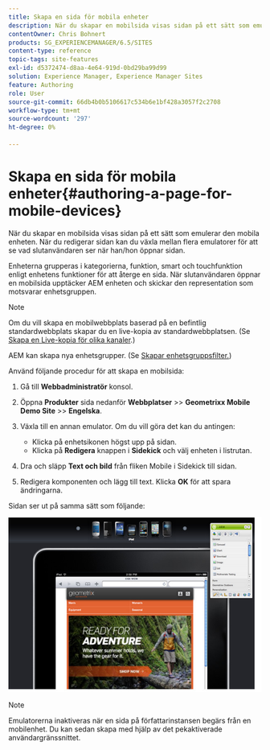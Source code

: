 ```yaml
---
title: Skapa en sida för mobila enheter
description: När du skapar en mobilsida visas sidan på ett sätt som emulerar den mobila enheten. När du redigerar sidan kan du växla mellan flera emulatorer för att se vad slutanvändaren ser när han/hon öppnar sidan.
contentOwner: Chris Bohnert
products: SG_EXPERIENCEMANAGER/6.5/SITES
content-type: reference
topic-tags: site-features
exl-id: d5372474-d8aa-4e64-919d-0bd29ba99d99
solution: Experience Manager, Experience Manager Sites
feature: Authoring
role: User
source-git-commit: 66db4b0b5106617c534b6e1bf428a3057f2c2708
workflow-type: tm+mt
source-wordcount: '297'
ht-degree: 0%

---
```


# Skapa en sida för mobila enheter{#authoring-a-page-for-mobile-devices}

När du skapar en mobilsida visas sidan på ett sätt som emulerar den mobila enheten. När du redigerar sidan kan du växla mellan flera emulatorer för att se vad slutanvändaren ser när han/hon öppnar sidan.

Enheterna grupperas i kategorierna, funktion, smart och touchfunktion enligt enhetens funktioner för att återge en sida. När slutanvändaren öppnar en mobilsida upptäcker AEM enheten och skickar den representation som motsvarar enhetsgruppen.

>[!NOTE]
>
>Om du vill skapa en mobilwebbplats baserad på en befintlig standardwebbplats skapar du en live-kopia av standardwebbplatsen. (Se [Skapa en Live-kopia för olika kanaler](/help/sites-administering/msm-livecopy.md).)
>
>AEM kan skapa nya enhetsgrupper. (Se [Skapar enhetsgruppsfilter.](/help/sites-developing/groupfilters.md))

Använd följande procedur för att skapa en mobilsida:

1. Gå till **Webbadministratör** konsol.
1. Öppna **Produkter** sida nedanför **Webbplatser** >> **Geometrixx Mobile Demo Site** >> **Engelska**.

1. Växla till en annan emulator. Om du vill göra det kan du antingen:

   * Klicka på enhetsikonen högst upp på sidan.
   * Klicka på **Redigera** knappen i **Sidekick** och välj enheten i listrutan.

1. Dra och släpp **Text och bild** från fliken Mobile i Sidekick till sidan.
1. Redigera komponenten och lägg till text. Klicka **OK** för att spara ändringarna.

Sidan ser ut på samma sätt som följande:

![mobileipademu](assets/mobileipademu.png)

>[!NOTE]
>
>Emulatorerna inaktiveras när en sida på författarinstansen begärs från en mobilenhet. Du kan sedan skapa med hjälp av det pekaktiverade användargränssnittet.

